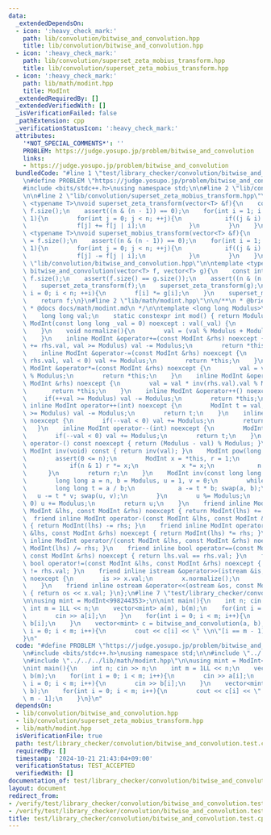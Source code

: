 ```yaml
---
data:
  _extendedDependsOn:
  - icon: ':heavy_check_mark:'
    path: lib/convolution/bitwise_and_convolution.hpp
    title: lib/convolution/bitwise_and_convolution.hpp
  - icon: ':heavy_check_mark:'
    path: lib/convolution/superset_zeta_mobius_transform.hpp
    title: lib/convolution/superset_zeta_mobius_transform.hpp
  - icon: ':heavy_check_mark:'
    path: lib/math/modint.hpp
    title: ModInt
  _extendedRequiredBy: []
  _extendedVerifiedWith: []
  _isVerificationFailed: false
  _pathExtension: cpp
  _verificationStatusIcon: ':heavy_check_mark:'
  attributes:
    '*NOT_SPECIAL_COMMENTS*': ''
    PROBLEM: https://judge.yosupo.jp/problem/bitwise_and_convolution
    links:
    - https://judge.yosupo.jp/problem/bitwise_and_convolution
  bundledCode: "#line 1 \"test/library_checker/convolution/bitwise_and_convolution.test.cpp\"\
    \n#define PROBLEM \"https://judge.yosupo.jp/problem/bitwise_and_convolution\"\n\
    #include <bits/stdc++.h>\nusing namespace std;\n\n#line 2 \"lib/convolution/bitwise_and_convolution.hpp\"\
    \n\n#line 2 \"lib/convolution/superset_zeta_mobius_transform.hpp\"\n\ntemplate\
    \ <typename T>\nvoid superset_zeta_transform(vector<T> &f){\n    const int n =\
    \ f.size();\n    assert((n & (n - 1)) == 0);\n    for(int i = 1; i < n; i <<=\
    \ 1){\n        for(int j = 0; j < n; ++j){\n            if((j & i) == 0){\n  \
    \              f[j] += f[j | i];\n            }\n        }\n    }\n}\n\ntemplate\
    \ <typename T>\nvoid superset_mobius_transform(vector<T> &f){\n    const int n\
    \ = f.size();\n    assert((n & (n - 1)) == 0);\n    for(int i = 1; i < n; i <<=\
    \ 1){\n        for(int j = 0; j < n; ++j){\n            if((j & i) == 0){\n  \
    \              f[j] -= f[j | i];\n            }\n        }\n    }\n}\n#line 4\
    \ \"lib/convolution/bitwise_and_convolution.hpp\"\n\ntemplate <typename T>\nvector<T>\
    \ bitwise_and_convolution(vector<T> f, vector<T> g){\n    const int n = (int)\
    \ f.size();\n    assert(f.size() == g.size());\n    assert((n & (n - 1)) == 0);\n\
    \    superset_zeta_transform(f);\n    superset_zeta_transform(g);\n    for(int\
    \ i = 0; i < n; ++i){\n        f[i] *= g[i];\n    }\n    superset_mobius_transform(f);\n\
    \    return f;\n}\n#line 2 \"lib/math/modint.hpp\"\n\n/**\n * @brief ModInt\n\
    \ * @docs docs/math/modint.md\n */\n\ntemplate <long long Modulus>\nstruct ModInt{\n\
    \    long long val;\n    static constexpr int mod() { return Modulus; }\n    constexpr\
    \ ModInt(const long long _val = 0) noexcept : val(_val) {\n        normalize();\n\
    \    }\n    void normalize(){\n        val = (val % Modulus + Modulus) % Modulus;\n\
    \    }\n    inline ModInt &operator+=(const ModInt &rhs) noexcept {\n        if(val\
    \ += rhs.val, val >= Modulus) val -= Modulus;\n        return *this;\n    }\n\
    \    inline ModInt &operator-=(const ModInt &rhs) noexcept {\n        if(val -=\
    \ rhs.val, val < 0) val += Modulus;\n        return *this;\n    }\n    inline\
    \ ModInt &operator*=(const ModInt &rhs) noexcept {\n        val = val * rhs.val\
    \ % Modulus;\n        return *this;\n    }\n    inline ModInt &operator/=(const\
    \ ModInt &rhs) noexcept {\n        val = val * inv(rhs.val).val % Modulus;\n \
    \       return *this;\n    }\n    inline ModInt &operator++() noexcept {\n   \
    \     if(++val >= Modulus) val -= Modulus;\n        return *this;\n    }\n   \
    \ inline ModInt operator++(int) noexcept {\n        ModInt t = val;\n        if(++val\
    \ >= Modulus) val -= Modulus;\n        return t;\n    }\n    inline ModInt &operator--()\
    \ noexcept {\n        if(--val < 0) val += Modulus;\n        return *this;\n \
    \   }\n    inline ModInt operator--(int) noexcept {\n        ModInt t = val;\n\
    \        if(--val < 0) val += Modulus;\n        return t;\n    }\n    inline ModInt\
    \ operator-() const noexcept { return (Modulus - val) % Modulus; }\n    inline\
    \ ModInt inv(void) const { return inv(val); }\n    ModInt pow(long long n){\n\
    \        assert(0 <= n);\n        ModInt x = *this, r = 1;\n        while(n){\n\
    \            if(n & 1) r *= x;\n            x *= x;\n            n >>= 1;\n  \
    \      }\n        return r;\n    }\n    ModInt inv(const long long n) const {\n\
    \        long long a = n, b = Modulus, u = 1, v = 0;\n        while(b){\n    \
    \        long long t = a / b;\n            a -= t * b; swap(a, b);\n         \
    \   u -= t * v; swap(u, v);\n        }\n        u %= Modulus;\n        if(u <\
    \ 0) u += Modulus;\n        return u;\n    }\n    friend inline ModInt operator+(const\
    \ ModInt &lhs, const ModInt &rhs) noexcept { return ModInt(lhs) += rhs; }\n  \
    \  friend inline ModInt operator-(const ModInt &lhs, const ModInt &rhs) noexcept\
    \ { return ModInt(lhs) -= rhs; }\n    friend inline ModInt operator*(const ModInt\
    \ &lhs, const ModInt &rhs) noexcept { return ModInt(lhs) *= rhs; }\n    friend\
    \ inline ModInt operator/(const ModInt &lhs, const ModInt &rhs) noexcept { return\
    \ ModInt(lhs) /= rhs; }\n    friend inline bool operator==(const ModInt &lhs,\
    \ const ModInt &rhs) noexcept { return lhs.val == rhs.val; }\n    friend inline\
    \ bool operator!=(const ModInt &lhs, const ModInt &rhs) noexcept { return lhs.val\
    \ != rhs.val; }\n    friend inline istream &operator>>(istream &is, ModInt &x)\
    \ noexcept {\n        is >> x.val;\n        x.normalize();\n        return is;\n\
    \    }\n    friend inline ostream &operator<<(ostream &os, const ModInt &x) noexcept\
    \ { return os << x.val; }\n};\n#line 7 \"test/library_checker/convolution/bitwise_and_convolution.test.cpp\"\
    \n\nusing mint = ModInt<998244353>;\n\nint main(){\n    int n; cin >> n;\n   \
    \ int m = 1LL << n;\n    vector<mint> a(m), b(m);\n    for(int i = 0; i < m; i++){\n\
    \        cin >> a[i];\n    }\n    for(int i = 0; i < m; i++){\n        cin >>\
    \ b[i];\n    }\n    vector<mint> c = bitwise_and_convolution(a, b);\n    for(int\
    \ i = 0; i < m; i++){\n        cout << c[i] << \" \\n\"[i == m - 1];\n    }\n\
    }\n"
  code: "#define PROBLEM \"https://judge.yosupo.jp/problem/bitwise_and_convolution\"\
    \n#include <bits/stdc++.h>\nusing namespace std;\n\n#include \"../../../lib/convolution/bitwise_and_convolution.hpp\"\
    \n#include \"../../../lib/math/modint.hpp\"\n\nusing mint = ModInt<998244353>;\n\
    \nint main(){\n    int n; cin >> n;\n    int m = 1LL << n;\n    vector<mint> a(m),\
    \ b(m);\n    for(int i = 0; i < m; i++){\n        cin >> a[i];\n    }\n    for(int\
    \ i = 0; i < m; i++){\n        cin >> b[i];\n    }\n    vector<mint> c = bitwise_and_convolution(a,\
    \ b);\n    for(int i = 0; i < m; i++){\n        cout << c[i] << \" \\n\"[i ==\
    \ m - 1];\n    }\n}\n"
  dependsOn:
  - lib/convolution/bitwise_and_convolution.hpp
  - lib/convolution/superset_zeta_mobius_transform.hpp
  - lib/math/modint.hpp
  isVerificationFile: true
  path: test/library_checker/convolution/bitwise_and_convolution.test.cpp
  requiredBy: []
  timestamp: '2024-10-21 21:43:04+09:00'
  verificationStatus: TEST_ACCEPTED
  verifiedWith: []
documentation_of: test/library_checker/convolution/bitwise_and_convolution.test.cpp
layout: document
redirect_from:
- /verify/test/library_checker/convolution/bitwise_and_convolution.test.cpp
- /verify/test/library_checker/convolution/bitwise_and_convolution.test.cpp.html
title: test/library_checker/convolution/bitwise_and_convolution.test.cpp
---
```

